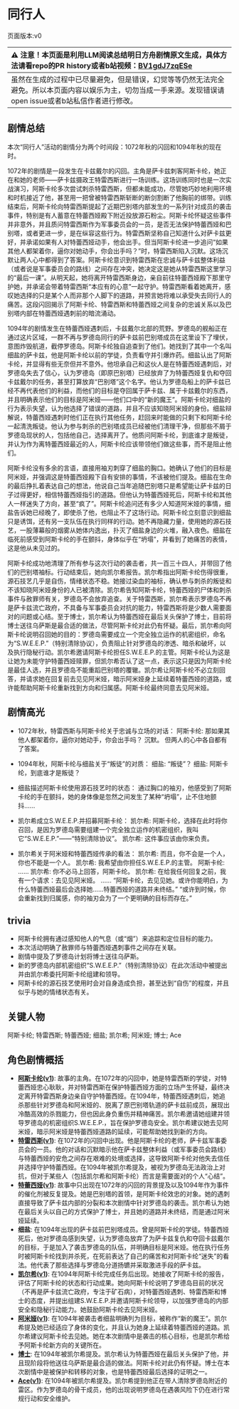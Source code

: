 # 同行人
页面版本:v0
 

| :warning: 注意！本页面是利用LLM阅读总结明日方舟剧情原文生成，具体方法请看repo的PR history或者b站视频：[BV1gdJ7zqESe](https://www.bilibili.com/video/BV1gdJ7zqESe/)         |
|:----------------------------|
| 虽然在生成的过程中已尽量避免，但是错误，幻觉等等仍然无法完全避免。所以本页面内容以娱乐为主，切勿当成一手来源。发现错误请open issue或者b站私信作者进行修改。|



## 剧情总结
本次“同行人”活动的剧情分为两个时间段：1072年秋的闪回和1094年秋的现在时。

1072年的剧情是一段发生在卡兹戴尔的闪回。主角是萨卡兹刺客阿斯卡纶，她正在和她的老师——萨卡兹摄政王特雷西斯进行一场训练。这场训练同时也是一次实战演习，阿斯卡纶多次尝试刺杀特雷西斯，但都未能成功，尽管她巧妙地利用环境和时机接近了他，甚至用一把曾被特雷西斯斩断的断剑割断了他胸前的绑带。训练结束后，阿斯卡纶向特雷西斯提起了近期巴别塔内部发生的一系列针对成员的袭击事件，特别是有人蓄意在特蕾西娅殿下附近投放源石粉尘。阿斯卡纶怀疑这些事件并非意外，并且质问特雷西斯作为军事委员会的一员，是否无法保护特蕾西娅和巴别塔，或者更进一步，是在纵容这些行为。特雷西斯坚称自己知道什么对萨卡兹更好，并承诺如果有人对特蕾西娅动手，他会出手。但当阿斯卡纶进一步追问“如果其他人都架着你，逼你对她动手，你会出手吗？”时，特雷西斯陷入沉默。这场沉默让两人心中都得到了答案。阿斯卡纶意识到特雷西斯在忠诚与萨卡兹整体利益（或者说是军事委员会的路线）之间存在冲突，她决定这是她从特雷西斯这里学习的“最后一课”。从明天起，她将离开特雷西斯身边，亲自前往特蕾西娅殿下那里守护她，并承诺会带着特雷西斯“本应有的心意”一起守护。特雷西斯看着她离开，感叹她选择的只是某个人而非那个人脚下的道路，并预言她将难以承受失去同行人的痛苦。这段闪回揭示了阿斯卡纶、特雷西斯和特蕾西娅之间复杂的忠诚关系以及巴别塔内部在特蕾西娅遇刺前的暗流涌动。

1094年的剧情发生在特蕾西娅遇刺后，卡兹戴尔北部的荒野。罗德岛的舰船正在通过这片区域，一群不再与罗德岛同行的萨卡兹前巴别塔成员在这里设下了埋伏，意图炸毁航道，截停罗德岛。阿斯卡纶独自追查到了他们。她找到了其中一个名叫细盐的萨卡兹，他是阿斯卡纶以前的学徒，负责看守并引爆炸药。细盐认出了阿斯卡纶，并显得有些无奈但并不意外。他坦承自己和这伙人是在特蕾西娅遇刺后，对罗德岛失去了信心，认为罗德岛（即原巴别塔）已经放弃了为特蕾西娅复仇和夺回卡兹戴尔的任务，甚至打算放弃“巴别塔”这个名字。他认为罗德岛船上的萨卡兹已经不再代表他们的利益，而他们的目标是夺回属于萨卡兹、属于卡兹戴尔的东西，并且明确表示他们的目标是阿米娅——他们口中的“新的魔王”。阿斯卡纶对细盐的行为表示失望，认为他选择了错误的道路，并且不应该知晓阿米娅的身份。细盐辩解说，特蕾西娅遇刺时他们正在执行其他任务，赶回来时能做的只剩下和阿斯卡纶一起清洗叛徒。他认为参与刺杀的巴别塔成员已经被他们清理干净，但那些不屑于罗德岛现状的人，包括他自己，选择离开了。他质问阿斯卡纶，到底谁才是叛徒，并认为作为离特蕾西娅最近的人，阿斯卡纶应该带领他们做这些事，而不是阻止他们。

阿斯卡纶没有多余的言语，直接用袖刃刺穿了细盐的胸口。她确认了他们的目标是阿米娅，并强调这是特蕾西娅殿下自有安排的事情，不该被他们提及。细盐在生命的最后挣扎着表达自己的想法，他说自己当年追随巴别塔只是希望能让萨卡兹的日子过得更好，相信特蕾西娅指引的道路。但他认为特蕾西娅死后，阿斯卡纶和其他人一样迷失了方向，甚至“疯了”。阿斯卡纶追问还有多少人知道阿米娅的事情，细盐告诉她已经晚了，即使杀了他，也阻止不了这场行动。阿斯卡纶立刻意识到细盐只是诱饵，还有另一支队伍在执行同样的行动。她不再隐藏力量，使用她的源石技艺，一股薄幕般的烟雾从她体内逸出，扑灭了细盐身边的火堆，融入夜色。细盐在临死前感受到阿斯卡纶的手在颤抖，身体似乎在“坍塌”，并看到了她痛苦的表情，这是他从未见过的。

阿斯卡纶成功地清理了所有参与这次行动的袭击者，共一百三十四人，并带回了他们的巴别塔袖标。行动结束后，她向凯尔希报告。凯尔希指出阿斯卡纶伤得很重，源石技艺几乎是自伤，情绪状态不稳。她接过染血的袖标，确认参与刺杀的叛徒和不该知晓阿米娅身份的人已被清除。凯尔希告知阿斯卡纶，特蕾西娅的尸体和刺杀事件与赦罪师有关，罗德岛不会放弃追查。关于特雷西斯，凯尔希表示罗德岛不再是萨卡兹流亡政府，不具备与军事委员会对抗的能力，特雷西斯将是少数人需要面对的问题或心结。至于博士，凯尔希认为特蕾西娅在最后关头保护了博士，目前将博士送往乌萨斯是最合适的做法，尽管阿斯卡纶对此仍有怀疑。最后，凯尔希向阿斯卡纶说明召回她的目的：罗德岛需要成立一个完全独立运作的机密组织，命名为“S.W.E.E.P.”（特别清除协议），负责阻止针对罗德岛的渗透、暗杀和破坏，以及执行隐秘行动。凯尔希邀请阿斯卡纶担任S.W.E.E.P.的主管。阿斯卡纶认为这是让她为未能守护特蕾西娅赎罪，但凯尔希否认了这一点，表示这只是因为阿斯卡纶是最佳人选，并且罗德岛不能重蹈巴别塔的覆辙。凯尔希让阿斯卡纶不必立刻回答，并请求她在回复前去见见阿米娅，暗示阿米娅身上延续着特蕾西娅的道路，或许能帮助阿斯卡纶重新找到方向和归属感。阿斯卡纶最终同意去见阿米娅。
## 剧情高光
- 1072年秋，特雷西斯与阿斯卡纶关于忠诚与立场的对话：
阿斯卡纶: 那如果其他人都架着你，逼你对她动手，你会出手吗？
沉默。
但两人的心中各自都有了答案。

- 1094年秋，阿斯卡纶与细盐关于“叛徒”的对质：
细盐: “叛徒”？
细盐: 阿斯卡纶，到底谁才是叛徒？

- 细盐描述阿斯卡纶使用源石技艺时的状态：
通过胸口的袖刃，他感受到了阿斯卡纶的手在颤抖，她的身体像是忽然之间发生了某种“坍塌”，止不住地颤抖......

- 凯尔希成立S.W.E.E.P.并招募阿斯卡纶：
凯尔希: 阿斯卡纶，选择在此时将你召回，是因为罗德岛需要组建一个完全独立运作的机密组织，我叫它“S.W.E.E.P.”——“特别清除协议”。
凯尔希: 这件事应该由你来负责。

- 凯尔希关于阿米娅和特蕾西娅传承的看法：
凯尔希: 而且，你不会是一个人，你也不能是一个人。
凯尔希: 我希望由你担任S.W.E.E.P.的主管。
阿斯卡纶: ......
凯尔希: 你不必马上回答，阿斯卡纶。
凯尔希: 在给我任何回复之前，我有一个请求：去见见阿米娅。
......
“阿斯卡纶，去见见她。或许你能明白，为什么特蕾西娅最后会选择她......特蕾西娅的道路并未终结。”
“或许到时候，你会重新找到归属感，你的袖刃会为了一个更明确的目标而存在。”
## trivia
- 阿斯卡纶拥有通过感知他人的气息（或“烟”）来追踪和定位目标的能力。
- 本次活动明确了赦罪师与特蕾西娅遇刺事件之间存在关联。
- 剧情中提及了罗德岛计划将博士送往乌萨斯。
- 新的罗德岛内部机密组织“S.W.E.E.P.”（特别清除协议）在此次活动中被提出并由凯尔希委托阿斯卡纶组建和领导。
- 阿斯卡纶的源石技艺使用时会对自身造成负担，甚至达到“自伤”的程度，并且似乎与她的情绪状态有关。
## 关键人物
阿斯卡纶; 特雷西斯; 特蕾西娅; 细盐; 凯尔希; 阿米娅; 博士; Ace
## 角色剧情概括
-   **[阿斯卡纶](../char_v3/char_4132_ascln.md)([v1](../chars/char_4132_ascln.md))**: 故事的主角。在1072年的闪回中，她是特雷西斯的学徒，对特蕾西娅忠心耿耿，并对特雷西斯在保护特蕾西娅方面的立场产生怀疑，最终决定离开特雷西斯身边亲自守护特蕾西娅。在1094年，特蕾西娅遇刺后，她追杀那些针对罗德岛和阿米娅的、脱离了原巴别塔轨道的萨卡兹前成员，展现出冷酷高效的杀戮能力，但也因此身负重伤并精神痛苦。凯尔希邀请她组建并领导罗德岛的机密组织S.W.E.E.P.，旨在保护罗德岛安全。凯尔希建议她去见阿米娅，暗示阿米娅是特蕾西娅道路的延续，可能帮助她找到新的方向。
-   **[特雷西斯](../char_v3/extended_char_te_lei_xi_si.md)([v1](../chars/extended_char_te_lei_xi_si.md))**: 在1072年的闪回中出现。他是阿斯卡纶的老师，萨卡兹军事委员会的一员。他的对话和沉默暗示他在萨卡兹整体利益（或军事委员会路线）与特蕾西娅的安危之间存在艰难的处境或选择，这导致阿斯卡纶对他失去信任并选择守护特蕾西娅。在1094年被凯尔希提及，被视为罗德岛无法政治上对抗，但对于某些人（包括凯尔希和阿斯卡纶）而言是需要面对的个人“心结”。
-   **[特蕾西娅](../char_v3/extended_char_te_lei_xi_ya.md)([v1](../chars/extended_char_te_lei_xi_ya.md))**: 故事中只出现在1072年的闪回的背景提及以及1094年作为事件的催化剂被反复提及。她是巴别塔的首领，是阿斯卡纶效忠的对象。她的遇刺直接导致了萨卡兹内部的分裂和本次剧情中针对罗德岛的袭击。凯尔希认为她在最后关头以自己的方式保护了博士，并且她的道路并未终结，而是通过阿米娅延续。
-   **细盐**: 在1094年出现的萨卡兹前巴别塔成员。曾是阿斯卡纶的学徒。特蕾西娅死后，他对罗德岛感到失望，认为罗德岛放弃了为萨卡兹复仇和夺回卡兹戴尔的目标，于是加入了袭击罗德岛的队伍，并明确目标是阿米娅。他在执行任务时被阿斯卡纶找到并杀死，在死前表达了自己的痛苦和对阿斯卡纶“迷失”的看法。他代表了那些选择与罗德岛分道扬镳并采取激进手段的萨卡兹。
-   **[凯尔希](../char_v3/char_003_kalts.md)([v1](../chars/char_003_kalts.md))**: 在1094年阿斯卡纶完成任务后出现。她接收了阿斯卡纶的报告，评估了阿斯卡纶的状态和行动成果。她向阿斯卡纶说明了罗德岛目前的状况（不再是萨卡兹流亡政府，专注于矿石病），对特蕾西娅遇刺、特雷西斯和博士的态度，并提出组建S.W.E.E.P.并邀请阿斯卡纶领导，以加强罗德岛的内部安全和隐秘行动能力。她鼓励阿斯卡纶去见阿米娅。
-   **[阿米娅](../char_v3/char_002_amiya.md)([v1](../chars/char_002_amiya.md))**: 在1094年被袭击者细盐明确列为目标，被称作“新的魔王”。凯尔希提及她已经适应了身体的变化，并且认为她身上延续着特蕾西娅的道路。凯尔希建议阿斯卡纶去见她。她在本次剧情中是袭击的核心目标，也是凯尔希给予阿斯卡纶新方向的关键所在。
-   **[博士](../char_v3/extended_char_bo_shi.md)**: 在1094年被凯尔希提及。凯尔希认为特蕾西娅在最后关头保护了他，并且现阶段将他送往乌萨斯是最合适的做法。阿斯卡纶对此仍有怀疑。博士在本次剧情中是被保护和转移的对象，也是特蕾西娅最后选择的证明之一。
-   **[Ace](../char_v3/extended_char_Ace.md)([v1](../chars/extended_char_Ace.md))**: 在1094年被凯尔希提及。凯尔希提到他正在带人清除罗德岛附近的雷区。作为罗德岛的骨干成员，他的出现说明罗德岛在遇袭风险下仍在进行常规行动和安全维护。